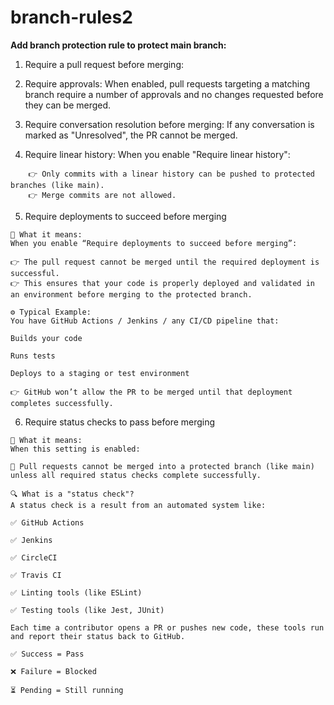# branch-rules2

**Add branch protection rule to protect main branch:** <br/>
1) Require a pull request before merging: <br/>
2) Require approvals: When enabled, pull requests targeting a matching branch require a number of approvals and no changes requested before they can be merged. <br/>
3) Require conversation resolution before merging: If any conversation is marked as "Unresolved", the PR cannot be merged. <br/>

4) Require linear history: When you enable "Require linear history":
```
    👉 Only commits with a linear history can be pushed to protected branches (like main).
    👉 Merge commits are not allowed.
```

5) Require deployments to succeed before merging

```
📍 What it means:
When you enable “Require deployments to succeed before merging”:

👉 The pull request cannot be merged until the required deployment is successful.
👉 This ensures that your code is properly deployed and validated in an environment before merging to the protected branch.

⚙️ Typical Example:
You have GitHub Actions / Jenkins / any CI/CD pipeline that:

Builds your code

Runs tests

Deploys to a staging or test environment

👉 GitHub won’t allow the PR to be merged until that deployment completes successfully.

```

6) Require status checks to pass before merging

```
📌 What it means:
When this setting is enabled:

🚫 Pull requests cannot be merged into a protected branch (like main) unless all required status checks complete successfully.

🔍 What is a "status check"?
A status check is a result from an automated system like:

✅ GitHub Actions

✅ Jenkins

✅ CircleCI

✅ Travis CI

✅ Linting tools (like ESLint)

✅ Testing tools (like Jest, JUnit)

Each time a contributor opens a PR or pushes new code, these tools run and report their status back to GitHub.

✅ Success = Pass

❌ Failure = Blocked

⏳ Pending = Still running

```




